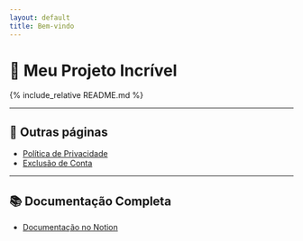 ```yaml
---
layout: default
title: Bem-vindo
---
```


# 🚀 Meu Projeto Incrível

{% include_relative README.md %}

---

## 📄 Outras páginas

- [Política de Privacidade](privacy-policy.html)
- [Exclusão de Conta](account-deletion.html)

---

## 📚 Documentação Completa

- [Documentação no Notion](https://www.notion.so/Guia-de-Continuidade-do-Projeto-SA-DE-2233d3fd29de80a1823acf44acaeb9f2?source=copy_link)